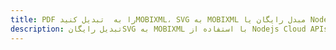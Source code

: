 ---title: PDF را به  تبدیل کنیدMOBIXML، SVG به MOBIXML مبدل رایگان یا Nodejs SDKdescription: تبدیل رایگانSVG به MOBIXML با استفاده از Nodejs Cloud APIs & SDK همچنین اسناد PDF را در Cloud ایجاد، ویرایش و رندر کنید.---